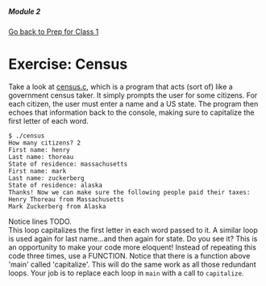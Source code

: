 ##### Module 2
[Go back to Prep for Class 1](../../class1-prep)
# Exercise: Census

Take a look at [census.c](./census.c), which is a program that acts (sort of) like a government census taker. It simply prompts the user for some citizens. For each citizen, the user must enter a name and a US state. The program then echoes that information back to the console, making sure to capitalize the first letter of each word.

```
$ ./census
How many citizens? 2
First name: henry
Last name: thoreau
State of residence: massachusetts
First name: mark
Last name: zuckerberg
State of residence: alaska
Thanks! Now we can make sure the following people paid their taxes:
Henry Thoreau from Massachusetts
Mark Zuckerberg from Alaska
```
  
Notice lines TODO.  
This loop capitalizes the first letter in each word passed to it.  A similar loop is used again for last name...and then again for state. Do you see it?  This is an opportunity to make your code more eloquent! Instead of repeating this code three times, use a FUNCTION.  Notice that there is a function above 'main' called 'capitalize'.  This will do the same work as all those redundant loops.  Your job is to replace each loop in `main` with a call to `capitalize`.
  
